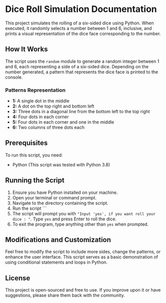 # Dice Roll Simulation Documentation

This project simulates the rolling of a six-sided dice using Python. When executed, it randomly selects a number between 1 and 6, inclusive, and prints a visual representation of the dice face corresponding to the number.

## How It Works

The script uses the `random` module to generate a random integer between 1 and 6, each representing a side of a six-sided dice. Depending on the number generated, a pattern that represents the dice face is printed to the console.

### Patterns Representation

- **1:** A single dot in the middle
- **2:** A dot on the top right and bottom left
- **3:** Three dots in a diagonal line from the bottom left to the top right
- **4:** Four dots in each corner
- **5:** Four dots in each corner and one in the middle
- **6:** Two columns of three dots each

## Prerequisites

To run this script, you need:

- Python (This script was tested with Python 3.8)

## Running the Script

1. Ensure you have Python installed on your machine.
2. Open your terminal or command prompt.
3. Navigate to the directory containing the script.
4. Run the script ```
5. The script will prompt you with `"Input 'yes', if you want roll your dice : "`. Type `yes` and press Enter to roll the dice.
6. To exit the program, type anything other than `yes` when prompted.

## Modifications and Customization

Feel free to modify the script to include more sides, change the patterns, or enhance the user interface. This script serves as a basic demonstration of using conditional statements and loops in Python.

## License

This project is open-sourced and free to use. If you improve upon it or have suggestions, please share them back with the community.

